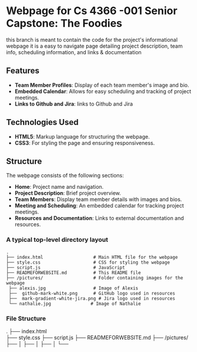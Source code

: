 # Webpage for Cs 4366 -001 Senior Capstone: The Foodies

this branch is meant to contain the code for the project's informational webpage
it is a easy to navigate page detailing project description, team info, scheduling information, and links & documentation

 ## Features 
- **Team Member Profiles**: Display of each team member's image and bio.
- **Embedded Calendar**: Allows for easy scheduling and tracking of project meetings.
- **Links to Github and Jira**: links to Github and Jira

## Technologies Used 
- **HTML5**: Markup language for structuring the webpage.
- **CSS3**: For styling the page and ensuring responsiveness.

## Structure

The webpage consists of the following sections:
- **Home**: Project name and navigation.
- **Project Description**: Brief project overview.
- **Team Members**: Display team member details with images and bios.
- **Meeting and Scheduling**: An embedded calendar for tracking project meetings.
- **Resources and Documentation**: Links to external documentation and resources.


### A typical top-level directory layout

    .
    ├── index.html                   # Main HTML file for the webpage
    ├── style.css                    # CSS for styling the webpage  
    ├── script.js                    # JavaScript 
    ├── READMEFORWEBSITE.md          # This README file 
    ├── /pictures/                   # Folder containing images for the webpage 
     ├── alexis.jpg                  # Image of Alexis
     ├──  github-mark-white.png      # GitHub logo used in resources
     ├──  mark-gradient-white-jira.png # Jira logo used in resources
     └── nathalie.jpg               # Image of Nathalie
     
### File Structure
  .
  ├── index.html  
  ├── style.css 
  ├── script.js 
  ├── READMEFORWEBSITE.md 
  ├── /pictures/ 
    ├──  │ 
    ├── │ 
    ├──  │ 
    └── 
    

